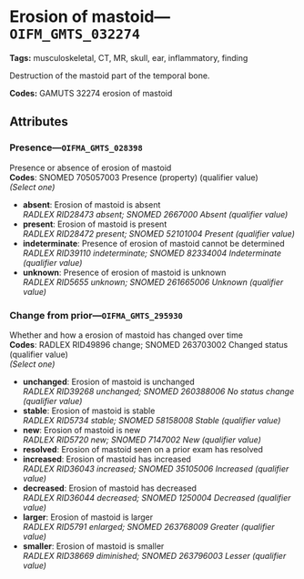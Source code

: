 # Erosion of mastoid—`OIFM_GMTS_032274`

**Tags:** musculoskeletal, CT, MR, skull, ear, inflammatory, finding

Destruction of the mastoid part of the temporal bone.

**Codes:** GAMUTS 32274 erosion of mastoid

## Attributes

### Presence—`OIFMA_GMTS_028398`

Presence or absence of erosion of mastoid  
**Codes**: SNOMED 705057003 Presence (property) (qualifier value)  
*(Select one)*

- **absent**: Erosion of mastoid is absent  
_RADLEX RID28473 absent; SNOMED 2667000 Absent (qualifier value)_
- **present**: Erosion of mastoid is present  
_RADLEX RID28472 present; SNOMED 52101004 Present (qualifier value)_
- **indeterminate**: Presence of erosion of mastoid cannot be determined  
_RADLEX RID39110 indeterminate; SNOMED 82334004 Indeterminate (qualifier value)_
- **unknown**: Presence of erosion of mastoid is unknown  
_RADLEX RID5655 unknown; SNOMED 261665006 Unknown (qualifier value)_

### Change from prior—`OIFMA_GMTS_295930`

Whether and how a erosion of mastoid has changed over time  
**Codes**: RADLEX RID49896 change; SNOMED 263703002 Changed status (qualifier value)  
*(Select one)*

- **unchanged**: Erosion of mastoid is unchanged  
_RADLEX RID39268 unchanged; SNOMED 260388006 No status change (qualifier value)_
- **stable**: Erosion of mastoid is stable  
_RADLEX RID5734 stable; SNOMED 58158008 Stable (qualifier value)_
- **new**: Erosion of mastoid is new  
_RADLEX RID5720 new; SNOMED 7147002 New (qualifier value)_
- **resolved**: Erosion of mastoid seen on a prior exam has resolved  
- **increased**: Erosion of mastoid has increased  
_RADLEX RID36043 increased; SNOMED 35105006 Increased (qualifier value)_
- **decreased**: Erosion of mastoid has decreased  
_RADLEX RID36044 decreased; SNOMED 1250004 Decreased (qualifier value)_
- **larger**: Erosion of mastoid is larger  
_RADLEX RID5791 enlarged; SNOMED 263768009 Greater (qualifier value)_
- **smaller**: Erosion of mastoid is smaller  
_RADLEX RID38669 diminished; SNOMED 263796003 Lesser (qualifier value)_